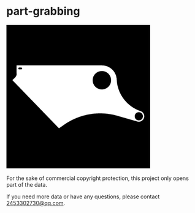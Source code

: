 # part-grabbing

<img src="https://github.com/tiantianhuanle/part-grabbing/blob/main/example/11%23133%2330_2.png" width=375 alt="example1"/>

For the sake of commercial copyright protection, this project only opens part of the data.

If you need more data or have any questions, please contact 2453302730@qq.com.
